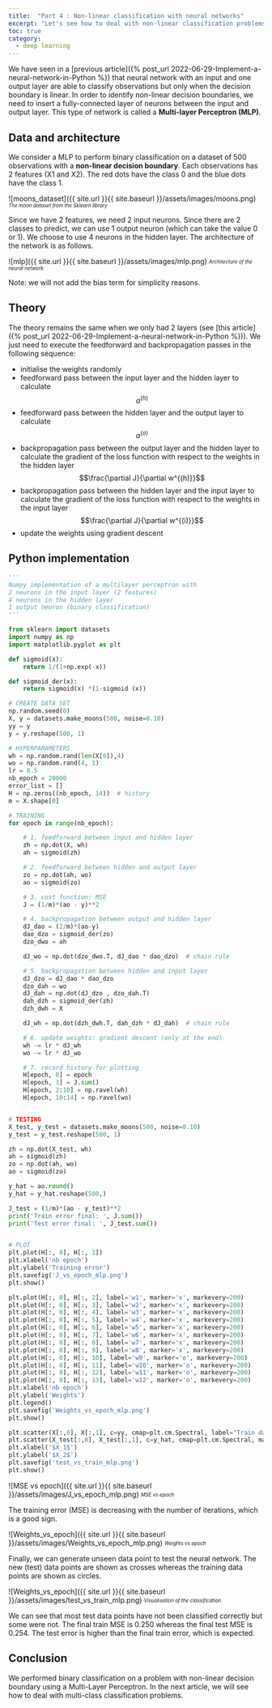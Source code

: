 ```yaml
---
title:  "Part 4 : Non-linear classification with neural networks"
excerpt: "Let's see how to deal with non-linear classification problems with artificial neural networks."
toc: true
category:
  - deep learning
---
```




We have seen in a [previous article]({% post_url 2022-06-29-Implement-a-neural-network-in-Python %}) that neural network with an input and one output layer are able to classify observations but only when the decision boundary is linear. In order to identify non-linear decision boundaries, we need to insert a fully-connected layer of neurons between the input and output layer. This type of network is called a **Multi-layer Perceptron (MLP)**.



## Data and architecture


We consider a MLP to perform binary classification on a dataset of 500 observations with a **non-linear decision boundary**. Each observations has 2 features (X1 and X2). The red dots have the class 0 and the blue dots have the class 1.


![moons_dataset]({{ site.url }}{{ site.baseurl }}/assets/images/moons.png)
<sub><sup>*The moon dataset from the Sklearn library*</sup></sub>

Since we have 2 features, we need 2 input neurons. Since there are 2 classes to predict, we can use 1 output neuron (which can take the value 0 or 1). We choose to use 4 neurons in the hidden layer. The architecture of the network is as follows.


![mlp]({{ site.url }}{{ site.baseurl }}/assets/images/mlp.png)
<sub><sup>*Architecture of the neural network*</sup></sub>

Note: we will not add the bias term for simplicity reasons.

## Theory


The theory remains the same when we only had 2 layers (see [this article]({% post_url 2022-06-29-Implement-a-neural-network-in-Python %})). We just need to execute the feedforward and backpropagation passes in the following sequence:
- initialise the weights randomly
- feedforward pass between the input layer and the hidden layer to calculate  $$a^{(h)}$$
- feedforward pass between the hidden layer and the output layer to calculate $$a^{(o)}$$
- backpropagation pass between the output layer and the hidden layer to calculate the gradient of the loss function with respect to the weights in the hidden layer $$\frac{\partial J}{\partial w^{(h)}}$$
- backpropagation pass between the hidden layer and the input layer to calculate the gradient of the loss function with respect to the weights in the input layer $$\frac{\partial J}{\partial w^{(i)}}$$
- update the weights using gradient descent

## Python implementation

```python
'''
Numpy implementation of a multilayer perceptron with 
2 neurons in the input layer (2 features)
4 neurons in the hidden layer
1 output neuron (binary classification)
'''

from sklearn import datasets  
import numpy as np  
import matplotlib.pyplot as plt

def sigmoid(x):  
    return 1/(1+np.exp(-x))

def sigmoid_der(x):  
    return sigmoid(x) *(1-sigmoid (x))

# CREATE DATA SET
np.random.seed(0)  
X, y = datasets.make_moons(500, noise=0.10)  
yy = y
y = y.reshape(500, 1)

# HYPERPARAMETERS
wh = np.random.rand(len(X[0]),4)  
wo = np.random.rand(4, 1)  
lr = 0.5
nb_epoch = 20000
error_list = []
H = np.zeros((nb_epoch, 14))  # history
m = X.shape[0]

# TRAINING
for epoch in range(nb_epoch):  

    # 1. feedforward between input and hidden layer
    zh = np.dot(X, wh)
    ah = sigmoid(zh)

    # 2. feedforward between hidden and output layer
    zo = np.dot(ah, wo)
    ao = sigmoid(zo)

    # 3. cost function: MSE
    J = (1/m)*(ao - y)**2 

    # 4. backpropagation between output and hidden layer
    dJ_dao = (2/m)*(ao-y) 
    dao_dzo = sigmoid_der(zo) 
    dzo_dwo = ah

    dJ_wo = np.dot(dzo_dwo.T, dJ_dao * dao_dzo)  # chain rule

    # 5. backpropagation between hidden and input layer
    dJ_dzo = dJ_dao * dao_dzo
    dzo_dah = wo
    dJ_dah = np.dot(dJ_dzo , dzo_dah.T)
    dah_dzh = sigmoid_der(zh) 
    dzh_dwh = X

    dJ_wh = np.dot(dzh_dwh.T, dah_dzh * dJ_dah)  # chain rule

    # 6. update weights: gradient descent (only at the end)
    wh -= lr * dJ_wh
    wo -= lr * dJ_wo

    # 7. record history for plotting
    H[epoch, 0] = epoch
    H[epoch, 1] = J.sum()
    H[epoch, 2:10] = np.ravel(wh)
    H[epoch, 10:14] = np.ravel(wo)


# TESTING
X_test, y_test = datasets.make_moons(500, noise=0.10)  
y_test = y_test.reshape(500, 1)

zh = np.dot(X_test, wh)
ah = sigmoid(zh)
zo = np.dot(ah, wo)
ao = sigmoid(zo)

y_hat = ao.round()
y_hat = y_hat.reshape(500,)

J_test = (1/m)*(ao - y_test)**2 
print('Train error final: ', J.sum())
print('Test error final: ', J_test.sum())


# PLOT 
plt.plot(H[:, 0], H[:, 1])
plt.xlabel('nb epoch')
plt.ylabel('Training error')
plt.savefig('J_vs_epoch_mlp.png')
plt.show()

plt.plot(H[:, 0], H[:, 2], label='w1', marker='x', markevery=200)
plt.plot(H[:, 0], H[:, 3], label='w2', marker='x', markevery=200)
plt.plot(H[:, 0], H[:, 4], label='w3', marker='x', markevery=200)
plt.plot(H[:, 0], H[:, 5], label='w4', marker='x', markevery=200)
plt.plot(H[:, 0], H[:, 6], label='w5', marker='x', markevery=200)
plt.plot(H[:, 0], H[:, 7], label='w6', marker='x', markevery=200)
plt.plot(H[:, 0], H[:, 8], label='w7', marker='x', markevery=200)
plt.plot(H[:, 0], H[:, 9], label='w8', marker='x', markevery=200)
plt.plot(H[:, 0], H[:, 10], label='w9', marker='o', markevery=200)
plt.plot(H[:, 0], H[:, 11], label='w10', marker='o', markevery=200)
plt.plot(H[:, 0], H[:, 12], label='w11', marker='o', markevery=200)
plt.plot(H[:, 0], H[:, 13], label='w12', marker='o', markevery=200)
plt.xlabel('nb epoch')
plt.ylabel('Weights')
plt.legend()
plt.savefig('Weights_vs_epoch_mlp.png')
plt.show()

plt.scatter(X[:,0], X[:,1], c=yy, cmap=plt.cm.Spectral, label="Train data")
plt.scatter(X_test[:,0], X_test[:,1], c=y_hat, cmap=plt.cm.Spectral, marker='x', label="Test data")
plt.xlabel('$X_1$')
plt.ylabel('$X_2$')
plt.savefig('test_vs_train_mlp.png')
plt.show()
```

![MSE vs epoch]({{ site.url }}{{ site.baseurl }}/assets/images/J_vs_epoch_mlp.png)
<sub><sup>*MSE vs epoch*</sup></sub>

The training error (MSE) is decreasing with the number of iterations, which is a good sign.

![Weights_vs_epoch]({{ site.url }}{{ site.baseurl }}/assets/images/Weights_vs_epoch_mlp.png)
<sub><sup>*Weights vs epoch*</sup></sub>

Finally, we can generate unseen data point to test the neural network. The new (test) data points are shown as crosses whereas the training data points are shown as circles.

![Weights_vs_epoch]({{ site.url }}{{ site.baseurl }}/assets/images/test_vs_train_mlp.png)
<sub><sup>*Visualisation of the classification*</sup></sub>


We can see that most test data points have not been classified correctly but some were not. The final train MSE is 0.250 whereas the final test MSE is 0.254. The test error is higher than the final train error, which is expected.

## Conclusion

We performed binary classification on a problem with non-linear decision boundary using a Multi-Layer Perceptron. In the next article, we will see how to deal with multi-class classification problems.